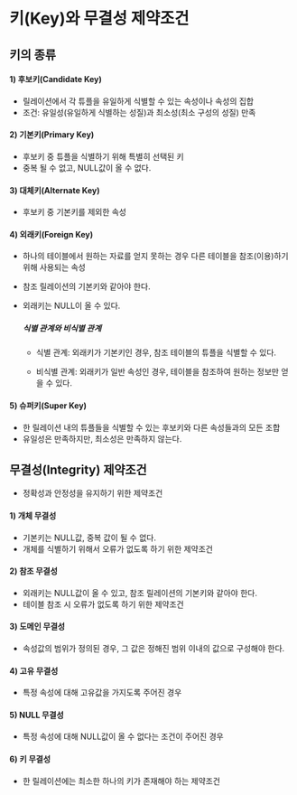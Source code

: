 # 키(Key)와 무결성 제약조건

## 키의 종류

#### 1) 후보키(Candidate Key)

- 릴레이션에서 각 튜플을 유일하게 식별할 수 있는 속성이나 속성의 집합
- 조건: 유일성(유일하게 식별하는 성질)과 최소성(최소 구성의 성질) 만족

#### 2) 기본키(Primary Key)

- 후보키 중 튜플을 식별하기 위해 특별히 선택된 키
- 중복 될 수 없고, NULL값이 올 수 없다.

#### 3) 대체키(Alternate Key)

- 후보키 중 기본키를 제외한 속성

#### 4) 외래키(Foreign Key)

- 하나의 테이블에서 원하는 자료를 얻지 못하는 경우 다른 테이블을 참조(이용)하기 위해 사용되는 속성

- 참조 릴레이션의 기본키와 같아야 한다.

- 외래키는 NULL이 올 수 있다.

  ##### 식별 관계와 비식별 관계

  - 식별 관계: 외래키가 기본키인 경우, 참조 테이블의 튜플을 식별할 수 있다.

  - 비식별 관계: 외래키가 일반 속성인 경우, 테이블을 참조하여 원하는 정보만 얻을 수 있다.

#### 5) 슈퍼키(Super Key)

- 한 릴레이션 내의 튜플들을 식별할 수 있는 후보키와 다른 속성들과의 모든 조합
- 유일성은 만족하지만, 최소성은 만족하지 않는다.



## 무결성(Integrity) 제약조건

- 정확성과 안정성을 유지하기 위한 제약조건

#### 1) 개체 무결성

- 기본키는 NULL값, 중복 값이 될 수 없다.
- 개체를 식별하기 위해서 오류가 없도록 하기 위한 제약조건

#### 2) 참조 무결성

- 외래키는 NULL값이 올 수 있고, 참조 릴레이션의 기본키와 같아야 한다.
- 테이블 참조 시 오류가 없도록 하기 위한 제약조건

#### 3) 도메인 무결성

- 속성값의 범위가 정의된 경우, 그 값은 정해진 범위 이내의 값으로 구성해야 한다.

#### 4) 고유 무결성

- 특정 속성에 대해 고유값을 가지도록 주어진 경우

#### 5) NULL 무결성

- 특정 속성에 대해 NULL값이 올 수 없다는 조건이 주어진 경우

#### 6) 키 무결성

- 한 릴레이션에는 최소한 하나의 키가 존재해야 하는 제약조건

<br />

